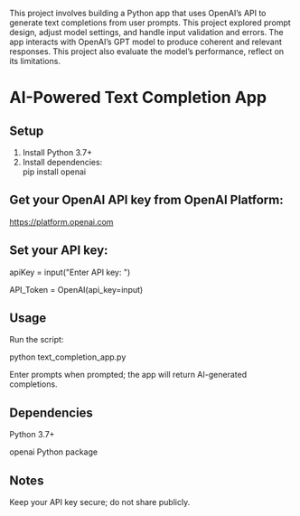This project involves building a Python app that uses OpenAI’s API to generate text completions from user prompts. This project explored prompt design, adjust model settings, and handle input validation and errors. The app interacts with OpenAI’s GPT model to produce coherent and relevant responses. This project also evaluate the model’s performance, reflect on its limitations.

# AI-Powered Text Completion App

## Setup  
1. Install Python 3.7+  
2. Install dependencies:  
   pip install openai

## Get your OpenAI API key from OpenAI Platform:
https://platform.openai.com
   
## Set your API key:
apiKey = input("Enter API key: ")

API_Token = OpenAI(api_key=input)

## Usage

Run the script:

python text_completion_app.py

Enter prompts when prompted; the app will return AI-generated completions.

## Dependencies

Python 3.7+

openai Python package

## Notes

Keep your API key secure; do not share publicly.
